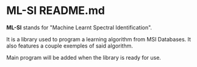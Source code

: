 # ML-SI README.md

**ML-SI** stands for "Machine Learnt Spectral Identification".

It is a library used to program a learning algorithm from MSI Databases. It also features a couple
exemples of said algorithm.

Main program will be added when the library is ready for use.
